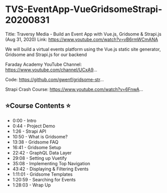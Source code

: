 # TVS-EventApp-VueGridsomeStrapi-20200831

Title: Traversy Media - Build an Event App with Vue.js, Gridsome & Strapi.js (Aug 31, 2020)
Link: https://www.youtube.com/watch?v=vB6rmWCmANA

We will build a virtual events platform using the Vue.js static site generator, Gridsome and Strapi.js for our backend

Faraday Academy YouTube Channel:
https://www.youtube.com/channel/UCxA9...

Code:
https://github.com/gwenf/gridsome-str...

Strapi Crash Course:
https://www.youtube.com/watch?v=6FnwA...

## ⭐️Course Contents ⭐️
* 0:00 - Intro
* 0:44 - Project Demo
* 1:26 - Strapi API
* 10:50 - What is Gridsome?
* 13:38 - Gridsome FAQ
* 16:41 - Gridsome Setup
* 22:42 - GraphQL Data Layer
* 29:08 - Setting up Vuetify
* 35:08 - Implementing Top Navigation
* 43:42 - Displaying & Filtering Events
* 1:11:01 - Gridsome Templates
* 1:20:59 - Searching for Events
* 1:28:03 - Wrap Up
